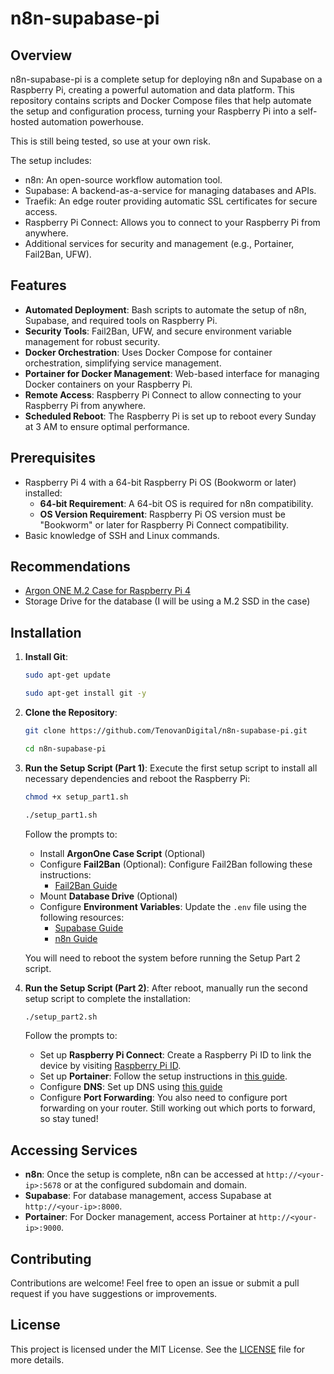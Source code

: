 # n8n-supabase-pi

## Overview

n8n-supabase-pi is a complete setup for deploying n8n and Supabase on a Raspberry Pi, creating a powerful automation and data platform. This repository contains scripts and Docker Compose files that help automate the setup and configuration process, turning your Raspberry Pi into a self-hosted automation powerhouse.

This is still being tested, so use at your own risk.

The setup includes:

- n8n: An open-source workflow automation tool.
- Supabase: A backend-as-a-service for managing databases and APIs.
- Traefik: An edge router providing automatic SSL certificates for secure access.
- Raspberry Pi Connect: Allows you to connect to your Raspberry Pi from anywhere.
- Additional services for security and management (e.g., Portainer, Fail2Ban, UFW).

## Features

- **Automated Deployment**: Bash scripts to automate the setup of n8n, Supabase, and required tools on Raspberry Pi.
- **Security Tools**: Fail2Ban, UFW, and secure environment variable management for robust security.
- **Docker Orchestration**: Uses Docker Compose for container orchestration, simplifying service management.
- **Portainer for Docker Management**: Web-based interface for managing Docker containers on your Raspberry Pi.
- **Remote Access**: Raspberry Pi Connect to allow connecting to your Raspberry Pi from anywhere.
- **Scheduled Reboot**: The Raspberry Pi is set up to reboot every Sunday at 3 AM to ensure optimal performance.

## Prerequisites

- Raspberry Pi 4 with a 64-bit Raspberry Pi OS (Bookworm or later) installed:
  - **64-bit Requirement**: A 64-bit OS is required for n8n compatibility.
  - **OS Version Requirement**: Raspberry Pi OS version must be "Bookworm" or later for Raspberry Pi Connect compatibility.
- Basic knowledge of SSH and Linux commands.

## Recommendations

- [Argon ONE M.2 Case for Raspberry Pi 4](https://argon40.com/products/argon-one-m-2-case-for-raspberry-pi-4?srsltid=AfmBOorKZf-7TrKTBIB6T3fUDcw28vrTysTmWWpj0O1wv9lGfZ5RDPMF)
- Storage Drive for the database (I will be using a M.2 SSD in the case)

## Installation

1. **Install Git**:

   ```sh
   sudo apt-get update
   ```

   ```sh
   sudo apt-get install git -y
   ```

2. **Clone the Repository**:

   ```sh
   git clone https://github.com/TenovanDigital/n8n-supabase-pi.git
   ```

   ```sh
   cd n8n-supabase-pi
   ```

3. **Run the Setup Script (Part 1)**:
   Execute the first setup script to install all necessary dependencies and reboot the Raspberry Pi:

   ```sh
   chmod +x setup_part1.sh
   ```

   ```sh
   ./setup_part1.sh
   ```

   Follow the prompts to:

   - Install **ArgonOne Case Script** (Optional)
   - Configure **Fail2Ban** (Optional): Configure Fail2Ban following these instructions:
      - [Fail2Ban Guide](https://pimylifeup.com/raspberry-pi-fail2ban/)
   - Mount **Database Drive** (Optional)
   - Configure **Environment Variables**: Update the `.env` file using the following resources:
      - [Supabase Guide](https://supabase.com/docs/guides/self-hosting/docker#securing-your-services/)
      - [n8n Guide](https://docs.n8n.io/hosting/installation/server-setups/docker-compose/#6-create-env-file)

   You will need to reboot the system before running the Setup Part 2 script.

4. **Run the Setup Script (Part 2)**:
   After reboot, manually run the second setup script to complete the installation:

   ```sh
   ./setup_part2.sh
   ```

   Follow the prompts to:

   - Set up **Raspberry Pi Connect**: Create a Raspberry Pi ID to link the device by visiting [Raspberry Pi ID](https://id.raspberrypi.com/).
   - Set up **Portainer**: Follow the setup instructions in [this guide](https://pimylifeup.com/raspberry-pi-portainer/).
   - Configure **DNS**: Set up DNS using [this guide](https://docs.n8n.io/hosting/installation/server-setups/docker-compose/#4-dns-setup)
   - Configure **Port Forwarding**: You also need to configure port forwarding on your router. Still working out which ports to forward, so stay tuned!

## Accessing Services

- **n8n**: Once the setup is complete, n8n can be accessed at `http://<your-ip>:5678` or at the configured subdomain and domain.
- **Supabase**: For database management, access Supabase at `http://<your-ip>:8000`.
- **Portainer**: For Docker management, access Portainer at `http://<your-ip>:9000`.

## Contributing

Contributions are welcome! Feel free to open an issue or submit a pull request if you have suggestions or improvements.

## License

This project is licensed under the MIT License. See the [LICENSE](LICENSE) file for more details.
